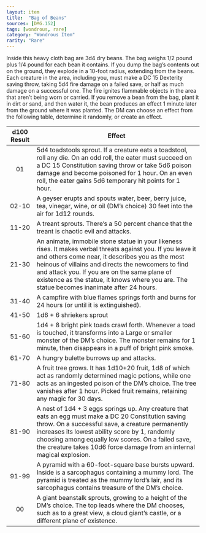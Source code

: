 ```yaml
---
layout: item
title:  "Bag of Beans"
sources: [DMG.152]
tags: [wondrous, rare]
category: "Wondrous Item"
rarity: "Rare"
---
```


Inside this heavy cloth bag are 3d4 dry beans. The bag weighs 1/2 pound plus 1/4 pound for each bean it contains. If you dump the bag’s contents out on the ground, they explode in a 10-foot radius, extending from the beans. Each creature in the area, including you, must make a DC 15 Dexterity saving throw, taking 5d4 fire damage on a failed save, or half as much damage on a successful one. The fire ignites flammable objects in the area that aren’t being worn or carried. If you remove a bean from the bag, plant it in dirt or sand, and then water it, the bean produces an effect 1 minute later from the ground where it was planted. The DM can choose an effect from the following table, determine it randomly, or create an effect.

d100 Result | Effect
:---: | ---
01 | 5d4 toadstools sprout. If a creature eats a toadstool, roll any die. On an odd roll, the eater must succeed on a DC 15 Constitution saving throw or take 5d6 poison damage and become poisoned for 1 hour. On an even roll, the eater gains 5d6 temporary hit points for 1 hour.
02-10 | A geyser erupts and spouts water, beer, berry juice, tea, vinegar, wine, or oil (DM’s choice) 30 feet into the air for 1d12 rounds.
11-20 | A treant sprouts. There’s a 50 percent chance that the treant is chaotic evil and attacks.
21-30 | An animate, immobile stone statue in your likeness rises. It makes verbal threats against you. If you leave it and others come near, it describes you as the most heinous of villains and directs the newcomers to find and attack you. If you are on the same plane of existence as the statue, it knows where you are. The statue becomes inanimate after 24 hours.
31-40 | A campfire with blue flames springs forth and burns for 24 hours (or until it is extinguished).
41-50 | 1d6 + 6 shriekers sprout
51-60 | 1d4 + 8 bright pink toads crawl forth. Whenever a toad is touched, it transforms into a Large or smaller monster of the DM’s choice. The monster remains for 1 minute, then disappears in a puff of bright pink smoke.
61-70 | A hungry bulette burrows up and attacks.
71-80 | A fruit tree grows. It has 1d10+20 fruit, 1d8 of which act as randomly determined magic potions, while one acts as an ingested poison of the DM’s choice. The tree vanishes after 1 hour. Picked fruit remains, retaining any magic for 30 days.
81-90 | A nest of 1d4 + 3 eggs springs up. Any creature that eats an egg must make a DC 20 Constitution saving throw. On a successful save, a creature permanently increases its lowest ability score by 1, randomly choosing among equally low scores. On a failed save, the creature takes 10d6 force damage from an internal magical explosion.
91-99 | A pyramid with a 60-foot-square base bursts upward. Inside is a sarcophagus containing a mummy lord. The pyramid is treated as the mummy lord’s lair, and its sarcophagus contains treasure of the DM’s choice.
00    | A giant beanstalk sprouts, growing to a height of the DM’s choice. The top leads where the DM chooses, such as to a great view, a cloud giant’s castle, or a different plane of existence.